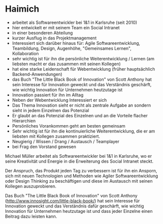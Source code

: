 # Haimich

* arbeitet als Softwareentwickler bei 1&1 in Karlsruhe (seit 2010)
* hier entwickelt er mit seinem Team ein Social Intranet
* in einer besonderen Abteilung
* kurzer Ausflug in das Projektmanagement
* Interessiert sich darüber hinaus für: Agile Softwareentwicklung, Teambildung, Design, Augenhöhe, "Gemeinsames Lernen", Kollaboration
* sehr wichtig ist für ihn die persönliche Weiterentwicklung / Lernen (am liebsten macht er das zusammen mit seinen Kollegen)
* hat eine starke Leidenschaft für Webentwicklung (früher hauptsächlich Backend-Anwendungen)
* das Buch "The Little Black Book of Innovation" von Scott Anthony hat sein Interesse für Innovation geweckt und das Verständnis geschärft, wie wichtig Innovation für Unternehmen heutzutage ist
* Innovation passiert für ihn im Alltag
* Neben der Webentwicklung Interessiert er sich
* Das Thema Innovation sieht er nicht als zentrale Aufgabe an sondern sieht in jedem Einzelnen das Potenzial
* Er glaubt an das Potenzial des Einzelnen und an die Vorteile flacher Hierarchien
* Persönliches Vorankommen geht am besten gemeinsam
* Sehr wichtig ist für ihn die kontinuierliche Weiterentwicklung, die er am liebsten mit Kollegen zusammen praktiziert.
* Neugierig / Wissen / Drang / Austausch / Teamplayer
* bei Frag den Vorstand gewesen


Michael Müller arbeitet als Softwareentwickler bei 1&1 in Karlsruhe, wo er seine Kreativität und Energie in die Erweiterung des Social Intranet steckt.

Der Anspruch, das Produkt jeden Tag zu verbessern ist für ihn ein Ansporn, sich mit neuen Technologien und Methoden wie Agiler Softwareentwicklung oder Design Thinking zu beschäftigen und diese im Austausch mit seinen Kollegen auszuprobieren.

Das Buch "The Little Black Book of Innovation" von Scott Anthony (http://www.innosight.com/little-black-book/) hat sein Interesse für Innovation geweckt und das Verständnis dafür geschärft, wie wichtig Innovation für Unternehmen heutzutage ist und dass jeder Einzelne einen Beitrag dazu leisten kann.

